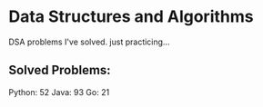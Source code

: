 # Data Structures and Algorithms
DSA problems I've solved. just practicing...

## Solved Problems:
Python: 52
Java: 93
Go: 21

